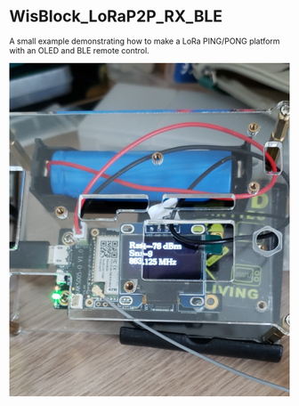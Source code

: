 # WisBlock_LoRaP2P_RX_BLE

A small example demonstrating how to make a LoRa PING/PONG platform with an OLED and BLE remote control.

![WisBlock](WisBlock.png)
